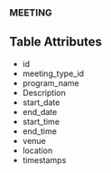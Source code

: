 ### MEETING

## Table Attributes
- id
- meeting_type_id
- program_name
- Description
- start_date
- end_date
- start_time
- end_time
- venue
- location
- timestamps